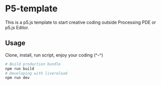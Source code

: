 # P5-template

This is a p5.js template to start creative coding outside Processing PDE or p5.js Editor.



## Usage

Clone, install, run script, enjoy your coding (^-^)

```bash
# Build production bundle
npm run build
# Developing with livereload
npm run dev
```